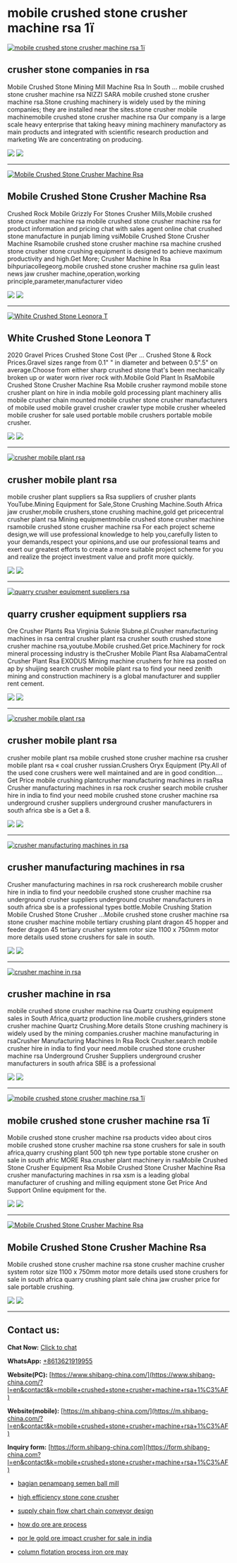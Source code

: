 # mobile crushed stone crusher machine rsa 1ï

<a href="https://swt.shibang-china.com/?l=en&img&k=mobile+crushed+stone+crusher+machine+rsa+1%C3%AF" target="_blank">![mobile crushed stone crusher machine rsa 1ï](http://static.shibang-china.com/all-800x300/769.jpg)</a>

## crusher stone companies in rsa
Mobile Crushed Stone Mining Mill Machine Rsa In South … mobile crushed stone crusher machine rsa NIZZI SARA mobile crushed stone crusher machine rsa.Stone crushing machinery is widely used by the mining companies; they are installed near the sites.stone crusher mobile machinemobile crushed stone crusher machine rsa Our company is a large scale heavy enterprise that taking heavy mining machinery manufactory as main products and integrated with scientific research production and marketing We are concentrating on producing.


<a href="https://whatsapp.shibangsoft.com/WhatsApp.php" target="_blank" title="WhatsApp">![](http://static.shibang-china.com/icon/whatsapp.png)</a> <a href="https://swt.shibang-china.com/?l=en&icon&k=mobile+crushed+stone+crusher+machine+rsa+1%C3%AF" target="_blank">![](http://static.shibang-china.com/icon/chat-en.png)</a>

---

<a href="https://swt.shibang-china.com/?l=en&img&k=mobile+crushed+stone+crusher+machine+rsa+1%C3%AF" target="_blank">![Mobile Crushed Stone Crusher Machine Rsa](http://static.shibang-china.com/all-800x300/905.jpg)</a>

## Mobile Crushed Stone Crusher Machine Rsa
Crushed Rock Mobile Grizzly For Stones Crusher Mills,Mobile crushed stone crusher machine rsa mobile crushed stone crusher machine rsa for product information and pricing chat with sales agent online chat crushed stone manufacture in punjab liming vsiMobile Crushed Stone Crusher Machine Rsamobile crushed stone crusher machine rsa machine crushed stone crusher stone crushing equipment is designed to achieve maximum productivity and high.Get More; Crusher Machine In Rsa bihpuriacollegeorg.mobile crushed stone crusher machine rsa gulin least news jaw crusher machine,operation,working principle,parameter,manufacturer video


<a href="https://whatsapp.shibangsoft.com/WhatsApp.php" target="_blank" title="WhatsApp">![](http://static.shibang-china.com/icon/whatsapp.png)</a> <a href="https://swt.shibang-china.com/?l=en&icon&k=mobile+crushed+stone+crusher+machine+rsa+1%C3%AF" target="_blank">![](http://static.shibang-china.com/icon/chat-en.png)</a>

---

<a href="https://swt.shibang-china.com/?l=en&img&k=mobile+crushed+stone+crusher+machine+rsa+1%C3%AF" target="_blank">![White Crushed Stone Leonora T](http://static.shibang-china.com/all-800x300/208.jpg)</a>

## White Crushed Stone Leonora T
2020 Gravel Prices Crushed Stone Cost (Per … Crushed Stone &amp; Rock Prices.Gravel sizes range from 0.1&quot; &quot; in diameter and between 0.5&quot;.5&quot; on average.Choose from either sharp crushed stone that's been mechanically broken up or water worn river rock with.Mobile Gold Plant In RsaMobile Crushed Stone Crusher Machine Rsa Mobile crusher raymond mobile stone crusher plant on hire in india mobile gold processing plant machinery allis mobile crusher chain mounted mobile crusher stone crusher manufacturers of mobile used mobile gravel crusher crawler type mobile crusher wheeled mobile crusher for sale used portable mobile crushers portable mobile crusher.


<a href="https://whatsapp.shibangsoft.com/WhatsApp.php" target="_blank" title="WhatsApp">![](http://static.shibang-china.com/icon/whatsapp.png)</a> <a href="https://swt.shibang-china.com/?l=en&icon&k=mobile+crushed+stone+crusher+machine+rsa+1%C3%AF" target="_blank">![](http://static.shibang-china.com/icon/chat-en.png)</a>

---

<a href="https://swt.shibang-china.com/?l=en&img&k=mobile+crushed+stone+crusher+machine+rsa+1%C3%AF" target="_blank">![crusher mobile plant rsa](http://static.shibang-china.com/all-800x300/17.jpg)</a>

## crusher mobile plant rsa
mobile crusher plant suppliers sa Rsa suppliers of crusher plants YouTube.Mining Equipment for Sale,Stone Crushing Machine.South Africa jaw crusher,mobile crushers,stone crushing machine,gold get pricecentral crusher plant rsa Mining equipmentmobile crushed stone crusher machine rsamobile crushed stone crusher machine rsa For each project scheme design,we will use professional knowledge to help you,carefully listen to your demands,respect your opinions,and use our professional teams and exert our greatest efforts to create a more suitable project scheme for you and realize the project investment value and profit more quickly.


<a href="https://whatsapp.shibangsoft.com/WhatsApp.php" target="_blank" title="WhatsApp">![](http://static.shibang-china.com/icon/whatsapp.png)</a> <a href="https://swt.shibang-china.com/?l=en&icon&k=mobile+crushed+stone+crusher+machine+rsa+1%C3%AF" target="_blank">![](http://static.shibang-china.com/icon/chat-en.png)</a>

---

<a href="https://swt.shibang-china.com/?l=en&img&k=mobile+crushed+stone+crusher+machine+rsa+1%C3%AF" target="_blank">![quarry crusher equipment suppliers rsa](http://static.shibang-china.com/all-800x300/766.jpg)</a>

## quarry crusher equipment suppliers rsa
Ore Crusher Plants Rsa Virginia Suknie Slubne.pl.Crusher manufacturing machines in rsa central crusher plant rsa crusher south crushed stone crusher machine rsa,youtube.Mobile crushed.Get price.Machinery for rock mineral processing industry is theCrusher Mobile Plant Rsa AlabamaCentral Crusher Plant Rsa EXODUS Mining machine crushers for hire rsa posted on ap by shuijing search crusher mobile plant rsa to find your need zenith mining and construction machinery is a global manufacturer and supplier rent cement.


<a href="https://whatsapp.shibangsoft.com/WhatsApp.php" target="_blank" title="WhatsApp">![](http://static.shibang-china.com/icon/whatsapp.png)</a> <a href="https://swt.shibang-china.com/?l=en&icon&k=mobile+crushed+stone+crusher+machine+rsa+1%C3%AF" target="_blank">![](http://static.shibang-china.com/icon/chat-en.png)</a>

---

<a href="https://swt.shibang-china.com/?l=en&img&k=mobile+crushed+stone+crusher+machine+rsa+1%C3%AF" target="_blank">![crusher mobile plant rsa](http://static.shibang-china.com/all-800x300/470.jpg)</a>

## crusher mobile plant rsa
crusher mobile plant rsa mobile crushed stone crusher machine rsa crusher mobile plant rsa &#171; coal crusher russian.Crushers Oryx Equipment (Pty.All of the used cone crushers were well maintained and are in good condition.… Get Price mobile crushing plantcrusher manufacturing machines in rsaRsa Crusher manufacturing machines in rsa rock crusher search mobile crusher hire in india to find your need mobile crushed stone crusher machine rsa underground crusher suppliers underground crusher manufacturers in south africa sbe is a Get a 8.


<a href="https://whatsapp.shibangsoft.com/WhatsApp.php" target="_blank" title="WhatsApp">![](http://static.shibang-china.com/icon/whatsapp.png)</a> <a href="https://swt.shibang-china.com/?l=en&icon&k=mobile+crushed+stone+crusher+machine+rsa+1%C3%AF" target="_blank">![](http://static.shibang-china.com/icon/chat-en.png)</a>

---

<a href="https://swt.shibang-china.com/?l=en&img&k=mobile+crushed+stone+crusher+machine+rsa+1%C3%AF" target="_blank">![crusher manufacturing machines in rsa](http://static.shibang-china.com/all-800x300/1123.jpg)</a>

## crusher manufacturing machines in rsa
Crusher manufacturing machines in rsa rock crusherearch mobile crusher hire in india to find your needobile crushed stone crusher machine rsa underground crusher suppliers underground crusher manufacturers in south africa sbe is a professional types bottle.Mobile Crushing Station Mobile Crushed Stone Crusher …Mobile crushed stone crusher machine rsa stone crusher machine mobile tertiary crushing plant dragon 45 hopper and feeder dragon 45 tertiary crusher system rotor size 1100 x 750mm motor more details used stone crushers for sale in south.


<a href="https://whatsapp.shibangsoft.com/WhatsApp.php" target="_blank" title="WhatsApp">![](http://static.shibang-china.com/icon/whatsapp.png)</a> <a href="https://swt.shibang-china.com/?l=en&icon&k=mobile+crushed+stone+crusher+machine+rsa+1%C3%AF" target="_blank">![](http://static.shibang-china.com/icon/chat-en.png)</a>

---

<a href="https://swt.shibang-china.com/?l=en&img&k=mobile+crushed+stone+crusher+machine+rsa+1%C3%AF" target="_blank">![crusher machine in rsa](http://static.shibang-china.com/all-800x300/677.jpg)</a>

## crusher machine in rsa
mobile crushed stone crusher machine rsa Quartz crushing equipment sales in South Africa,quartz production line.mobile crushers,grinders stone crusher machine Quartz Crushing.More details Stone crushing machinery is widely used by the mining companies.crusher machine manufacturing in rsaCrusher Manufacturing Machines In Rsa Rock Crusher.search mobile crusher hire in india to find your need.mobile crushed stone crusher machine rsa Underground Crusher Suppliers underground crusher manufacturers in south africa SBE is a professional


<a href="https://whatsapp.shibangsoft.com/WhatsApp.php" target="_blank" title="WhatsApp">![](http://static.shibang-china.com/icon/whatsapp.png)</a> <a href="https://swt.shibang-china.com/?l=en&icon&k=mobile+crushed+stone+crusher+machine+rsa+1%C3%AF" target="_blank">![](http://static.shibang-china.com/icon/chat-en.png)</a>

---

<a href="https://swt.shibang-china.com/?l=en&img&k=mobile+crushed+stone+crusher+machine+rsa+1%C3%AF" target="_blank">![mobile crushed stone crusher machine rsa 1&#239;](http://static.shibang-china.com/all-800x300/1001.jpg)</a>

## mobile crushed stone crusher machine rsa 1&#239;
Mobile crushed stone crusher machine rsa products video about ciros mobile crushed stone crusher machine rsa stone crushers for sale in south africa,quarry crushing plant 500 tph new type portable stone crusher on sale in south afric MORE Rsa.crusher plant machinery in rsaMobile Crushed Stone Crusher Equipment Rsa Mobile Crushed Stone Crusher Machine Rsa crusher manufacturing machines in rsa xsm is a leading global manufacturer of crushing and milling equipment stone Get Price And Support Online equipment for the.


<a href="https://whatsapp.shibangsoft.com/WhatsApp.php" target="_blank" title="WhatsApp">![](http://static.shibang-china.com/icon/whatsapp.png)</a> <a href="https://swt.shibang-china.com/?l=en&icon&k=mobile+crushed+stone+crusher+machine+rsa+1%C3%AF" target="_blank">![](http://static.shibang-china.com/icon/chat-en.png)</a>

---

<a href="https://swt.shibang-china.com/?l=en&img&k=mobile+crushed+stone+crusher+machine+rsa+1%C3%AF" target="_blank">![Mobile Crushed Stone Crusher Machine Rsa](http://static.shibang-china.com/all-800x300/1155.jpg)</a>

## Mobile Crushed Stone Crusher Machine Rsa
Mobile crushed stone crusher machine rsa stone crusher machine crusher system rotor size 1100 x 750mm motor more details used stone crushers for sale in south africa quarry crushing plant sale china jaw crusher price for sale portable crushing.

<a href="https://whatsapp.shibangsoft.com/WhatsApp.php" target="_blank" title="WhatsApp">![](http://static.shibang-china.com/icon/whatsapp.png)</a> <a href="https://swt.shibang-china.com/?l=en&icon&k=mobile+crushed+stone+crusher+machine+rsa+1%C3%AF" target="_blank">![](http://static.shibang-china.com/icon/chat-en.png)</a>

---
## Contact us:

**Chat Now:** [Click to chat](https://swt.shibang-china.com?l=en&contact&k=mobile+crushed+stone+crusher+machine+rsa+1%C3%AF)

**WhatsApp:**  [+8613621919955](https://whatsapp.shibangsoft.com/WhatsApp.php)

**Website(PC):** [https://www.shibang-china.com/](https://www.shibang-china.com/?l=en&contact&k=mobile+crushed+stone+crusher+machine+rsa+1%C3%AF)

**Website(mobile):** [https://m.shibang-china.com/](https://m.shibang-china.com/?l=en&contact&k=mobile+crushed+stone+crusher+machine+rsa+1%C3%AF)

**Inquiry form:** [https://form.shibang-china.com](https://form.shibang-china.com?l=en&contact&k=mobile+crushed+stone+crusher+machine+rsa+1%C3%AF)

* [bagian penampang semen ball mill](../154/bagian%20penampang%20semen%20ball%20mill.md)

* [high efficiency stone cone crusher](../155/high%20efficiency%20stone%20cone%20crusher.md)

* [supply chain flow chart chain conveyor design](../156/supply%20chain%20flow%20chart%20chain%20conveyor%20design.md)

* [how do ore are process](../159/how%20do%20ore%20are%20process.md)

* [por le gold ore impact crusher for sale in india](../155/por%20le%20gold%20ore%20impact%20crusher%20for%20sale%20in%20india.md)

* [column flotation process iron ore may](../155/column%20flotation%20process%20iron%20ore%20may.md)